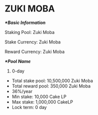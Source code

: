 # ZUKI MOBA

_**\*Basic Information**_

Staking Pool: Zuki Moba

Stake Currency: Zuki Moba

Reward Currency: Zuki Moba

_**\*Pool Name**_

1. 0-day

* Total stake pool: 10,500,000 Zuki Moba
* Total reward pool: 350,000 Zuki Moba
* 36%/year
* Min stake: 10,000 Cake LP
* Max stake: 1,000,000 CakeLP
* Lock term: 0 day

